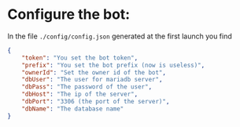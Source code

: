 # Configure the bot:
In the file ``./config/config.json`` generated at the first launch you find
```json
{
    "token": "You set the bot token",
    "prefix": "You set the bot prefix (now is useless)",
    "ownerId": "Set the owner id of the bot",
    "dbUser": "The user for mariadb server",
    "dbPass": "The password of the user",
    "dbHost": "The ip of the server",
    "dbPort": "3306 (the port of the server)",
    "dbName": "The database name"
}
```

